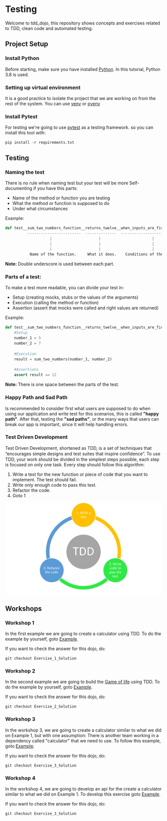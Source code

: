 # Testing

Welcome to tdd_dojo, this repository shows concepts and exercises related to TDD, clean code and automated testing.

## Project Setup

### Install Python

Before starting, make sure you have installed [Python](https://www.python.org/downloads/). In this tutorial, Python 3.8 is used.

### Setting up virtual environment

It is a good practice to isolate the project that we are working on from the rest of the system. You can use [venv](https://realpython.com/python-virtual-environments-a-primer/) or [pyenv](https://amaral.northwestern.edu/resources/guides/pyenv-tutorial)

### Install Pytest

For testing we're going to use [pytest](pytest.org) as a testing framework. so you can install this tool with:
```
pip install -r requirements.txt
```

## Testing

### Naming the test

There is no rule when naming test but your test will be more Self-documenting if you have this parts:

 - Name of the method or function you are testing
 - What the method or function is supposed to do
 - Under what circumstances

Example:


```py
def test__sum_two_numbers_function__returns_twelve__when_inputs_are_five_and_seven():
          ------------------------  --------------  ------------------------------
                    |                     |                       |
                    |                     |                       |
                    |                     |                       |
           Name of the function.     What it does.    Conditions of the arguments.

```
**Note:** Double underscore is used between each part.
 

### Parts of a test:

To make a test more readable, you can divide your test in:
 - Setup (creating mocks, stubs or the values of the arguments)
 - Execution (calling the method or function)
 - Assertion (assert that mocks were called and right values are returned) 

Example:

```py
def test__sum_two_numbers_function__returns_twelve__when_inputs_are_five_and_seven():
    #Setup
    number_1 = 5
    number_2 = 7

    #Execution
    result = sum_two_numbers(number_1, number_2)

    #Assertions
    assert result == 12
```
**Note:** There is one space between the parts of the test.


### Happy Path and Sad Path

Is recommended to consider first what users are supposed to do when using our application and write test for this scenarios, this is called **"happy path"**.
After that, testing the **"sad paths"**, or the many ways that users can break our app is important, since it will help handling errors.


### Test Driven Development
 
Test Driven Development, shortened as TDD, is a set of techniques that “encourages simple designs and test suites that inspire conﬁdence”. To use TDD, your work should be divided in the simplest steps possible, each step is focused on only one task. Every step should follow this algorithm:
 
1. Write a test for the new function or piece of code that you want to implement. The test should fail.
2. Write only enough code to pass this test.
3. Refactor the code.
4. Goto 1

<img src="./docs/static/images/TDD.png" alt="drawing" width="1000"/>

## Workshops
### Workshop 1

In the first example we are going to create a calculator using TDD. To do the example by yourself, goto [Example](./example_1/README.md).

If you want to check the answer for this dojo, do:
```
git checkout Exercise_1_Solution
```

### Workshop 2

In the second example we are going to build the [Game of life](https://en.wikipedia.org/wiki/Conway%27s_Game_of_Life) using TDD.  To do the example by yourself, goto [Example](./example_2/README.md).

If you want to check the answer for this dojo, do:
```
git checkout Exercise_2_Solution
```

### Workshop 3

In the workshop 3, we are going to create a calculator similar to what we did on Example 1, but with one assumption: There is another team working in a dependency called "calculator" that we need to use. To follow this example, goto [Example](./example_3/README.md).

If you want to check the answer for this dojo, do:
```
git checkout Exercise_3_Solution
```

### Workshop 4

In the workshop 4, we are going to develop an api for the create a calculator similar to what we did on Example 1. To develop this exercise goto [Example](https://github.com/eguezgustavo/tdd_dojo/tree/Exercise_3_Solution/example_3).

If you want to check the answer for this dojo, do:
```
git checkout Exercise_3_Solution
```
